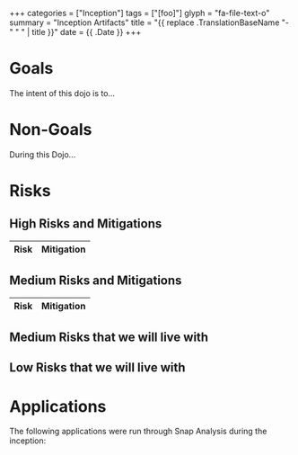 +++
categories = ["Inception"]
tags = ["[foo]"]
glyph = "fa-file-text-o"
summary = "Inception Artifacts"
title = "{{ replace .TranslationBaseName "-" " " | title }}"
date = {{ .Date }}
+++

# Goals

The intent of this dojo is to...


# Non-Goals

During this Dojo...


# Risks

## High Risks and Mitigations

| Risk        | Mitigation           |
| ----------- | -------------------- |



## Medium Risks and Mitigations

| Risk          | Mitigation    |
| ------------- | ------------- |

## Medium Risks that we will live with


## Low Risks that we will live with


# Applications

The following applications were run through Snap Analysis during the inception:
